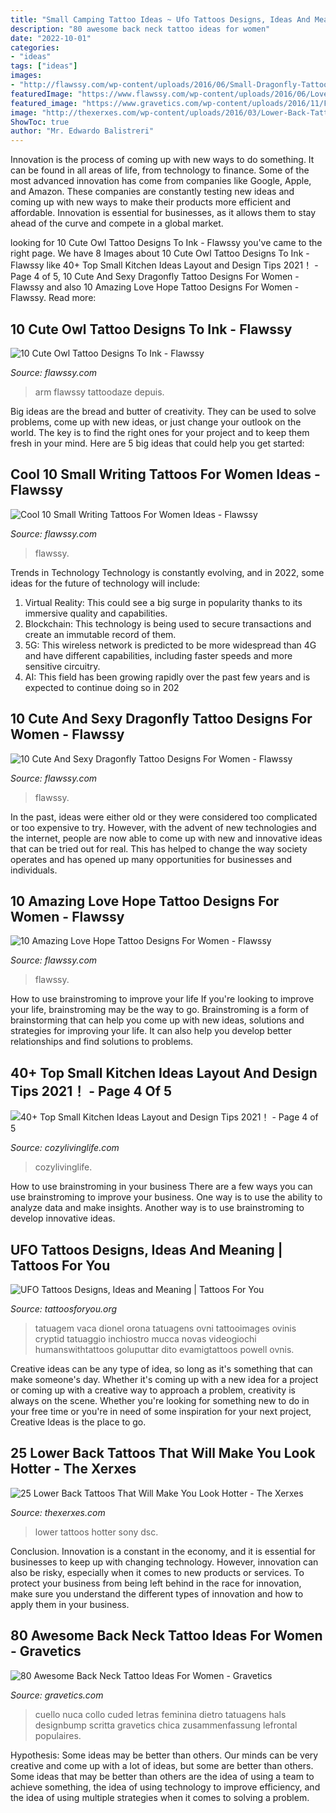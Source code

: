 ```yaml
---
title: "Small Camping Tattoo Ideas ~ Ufo Tattoos Designs, Ideas And Meaning"
description: "80 awesome back neck tattoo ideas for women"
date: "2022-10-01"
categories:
- "ideas"
tags: ["ideas"]
images:
- "http://flawssy.com/wp-content/uploads/2016/06/Small-Dragonfly-Tattoo-Designs.jpg"
featuredImage: "https://www.flawssy.com/wp-content/uploads/2016/06/Love-Quote-Tattoos-for-Women.jpg"
featured_image: "https://www.gravetics.com/wp-content/uploads/2016/11/Font-Tattoo-on-neck.jpg"
image: "http://thexerxes.com/wp-content/uploads/2016/03/Lower-Back-Tattoos-for-Women-Design-Ideas-Pictures.jpg"
ShowToc: true
author: "Mr. Edwardo Balistreri"
---
```



Innovation is the process of coming up with new ways to do something. It can be found in all areas of life, from technology to finance. Some of the most advanced innovation has come from companies like Google, Apple, and Amazon. These companies are constantly testing new ideas and coming up with new ways to make their products more efficient and affordable. Innovation is essential for businesses, as it allows them to stay ahead of the curve and compete in a global market.

	

		
looking for 10 Cute Owl Tattoo Designs To Ink - Flawssy you've came to the right page. We have 8 Images about 10 Cute Owl Tattoo Designs To Ink - Flawssy like 40+ Top Small Kitchen Ideas Layout and Design Tips 2021！ - Page 4 of 5, 10 Cute And Sexy Dragonfly Tattoo Designs For Women - Flawssy and also 10 Amazing Love Hope Tattoo Designs For Women - Flawssy. Read more:
		
    
## 10 Cute Owl Tattoo Designs To Ink - Flawssy

<img loading=lazy src="https://www.flawssy.com/wp-content/uploads/2016/06/Small-Owl-Tattoo-Designs.jpg" onerror="this.onerror=null;this.src='https://tse4.mm.bing.net/th?id=OIP.FGU_Xeho7diCw1woC4VWkgHaJ4&amp;pid=15.1';" alt="10 Cute Owl Tattoo Designs To Ink - Flawssy">

_Source: flawssy.com_

>arm flawssy tattoodaze depuis. 

	

Big ideas are the bread and butter of creativity. They can be used to solve problems, come up with new ideas, or just change your outlook on the world. The key is to find the right ones for your project and to keep them fresh in your mind. Here are 5 big ideas that could help you get started: 

    
## Cool 10 Small Writing Tattoos For Women Ideas - Flawssy

<img loading=lazy src="https://www.flawssy.com/wp-content/uploads/2016/06/Love-Quote-Tattoos-for-Women.jpg" onerror="this.onerror=null;this.src='https://tse4.mm.bing.net/th?id=OIP.KLfxiReX17jqWb1v1u_HngHaLL&amp;pid=15.1';" alt="Cool 10 Small Writing Tattoos For Women Ideas - Flawssy">

_Source: flawssy.com_

>flawssy. 

	

Trends in Technology
Technology is constantly evolving, and in 2022, some ideas for the future of technology will include: 
1. Virtual Reality: This could see a big surge in popularity thanks to its immersive quality and capabilities. 
2. Blockchain: This technology is being used to secure transactions and create an immutable record of them. 
3. 5G: This wireless network is predicted to be more widespread than 4G and have different capabilities, including faster speeds and more sensitive circuitry. 
4. AI: This field has been growing rapidly over the past few years and is expected to continue doing so in 202
    
## 10 Cute And Sexy Dragonfly Tattoo Designs For Women - Flawssy

<img loading=lazy src="http://flawssy.com/wp-content/uploads/2016/06/Small-Dragonfly-Tattoo-Designs.jpg" onerror="this.onerror=null;this.src='https://tse3.mm.bing.net/th?id=OIP.EGgwzAuPPKay3-hDMlHtwwHaJ6&amp;pid=15.1';" alt="10 Cute And Sexy Dragonfly Tattoo Designs For Women - Flawssy">

_Source: flawssy.com_

>flawssy. 

	

In the past, ideas were either old or they were considered too complicated or too expensive to try. However, with the advent of new technologies and the internet, people are now able to come up with new and innovative ideas that can be tried out for real. This has helped to change the way society operates and has opened up many opportunities for businesses and individuals.

    
## 10 Amazing Love Hope Tattoo Designs For Women - Flawssy

<img loading=lazy src="https://www.flawssy.com/wp-content/uploads/2016/06/hape-tattoos-for-womens.jpg" onerror="this.onerror=null;this.src='https://tse4.mm.bing.net/th?id=OIP.d8dsEDJK_w2UpeZ_DHEFGwHaJ7&amp;pid=15.1';" alt="10 Amazing Love Hope Tattoo Designs For Women - Flawssy">

_Source: flawssy.com_

>flawssy. 

	

How to use brainstroming to improve your life
If you're looking to improve your life, brainstroming may be the way to go. Brainstroming is a form of brainstorming that can help you come up with new ideas, solutions and strategies for improving your life. It can also help you develop better relationships and find solutions to problems.

    
## 40+ Top Small Kitchen Ideas Layout And Design Tips 2021！ - Page 4 Of 5

<img loading=lazy src="https://cozylivinglife.com/wp-content/uploads/2021/05/11-10-768x1152.jpg" onerror="this.onerror=null;this.src='https://tse4.mm.bing.net/th?id=OIP.fOL-3wnvQvFu6zXml5FUFAHaLH&amp;pid=15.1';" alt="40+ Top Small Kitchen Ideas Layout and Design Tips 2021！ - Page 4 of 5">

_Source: cozylivinglife.com_

>cozylivinglife. 

	

How to use brainstroming in your business
There are a few ways you can use brainstroming to improve your business. One way is to use the ability to analyze data and make insights. Another way is to use brainstroming to develop innovative ideas.

    
## UFO Tattoos Designs, Ideas And Meaning | Tattoos For You

<img loading=lazy src="https://www.tattoosforyou.org/wp-content/uploads/2016/02/UFO-Tattoo-Sleeve.jpg" onerror="this.onerror=null;this.src='https://tse1.mm.bing.net/th?id=OIP.0ZoC1mJNX0wggCnrbvV4uAHaLE&amp;pid=15.1';" alt="UFO Tattoos Designs, Ideas and Meaning | Tattoos For You">

_Source: tattoosforyou.org_

>tatuagem vaca dionel orona tatuagens ovni tattooimages ovinis cryptid tatuaggio inchiostro mucca novas videogiochi humanswithtattoos goluputtar dito evamigtattoos powell ovnis. 

	

Creative ideas can be any type of idea, so long as it's something that can make someone's day. Whether it's coming up with a new idea for a project or coming up with a creative way to approach a problem, creativity is always on the scene. Whether you're looking for something new to do in your free time or you're in need of some inspiration for your next project, Creative Ideas is the place to go.

    
## 25 Lower Back Tattoos That Will Make You Look Hotter - The Xerxes

<img loading=lazy src="http://thexerxes.com/wp-content/uploads/2016/03/Lower-Back-Tattoos-for-Women-Design-Ideas-Pictures.jpg" onerror="this.onerror=null;this.src='https://tse3.mm.bing.net/th?id=OIP.waaWfkpm4hyMF9J76dFhwQHaJ5&amp;pid=15.1';" alt="25 Lower Back Tattoos That Will Make You Look Hotter - The Xerxes">

_Source: thexerxes.com_

>lower tattoos hotter sony dsc. 

	

Conclusion.
Innovation is a constant in the economy, and it is essential for businesses to keep up with changing technology. However, innovation can also be risky, especially when it comes to new products or services. To protect your business from being left behind in the race for innovation, make sure you understand the different types of innovation and how to apply them in your business.

    
## 80 Awesome Back Neck Tattoo Ideas For Women - Gravetics

<img loading=lazy src="https://www.gravetics.com/wp-content/uploads/2016/11/Font-Tattoo-on-neck.jpg" onerror="this.onerror=null;this.src='https://tse2.mm.bing.net/th?id=OIP.gjuXliGaqgEb4NMZhWM0GAHaLl&amp;pid=15.1';" alt="80 Awesome Back Neck Tattoo Ideas For Women - Gravetics">

_Source: gravetics.com_

>cuello nuca collo cuded letras feminina dietro tatuagens hals designbump scritta gravetics chica zusammenfassung lefrontal populaires. 

	

Hypothesis: Some ideas may be better than others.
Our minds can be very creative and come up with a lot of ideas, but some are better than others. Some ideas that may be better than others are the idea of using a team to achieve something, the idea of using technology to improve efficiency, and the idea of using multiple strategies when it comes to solving a problem.

